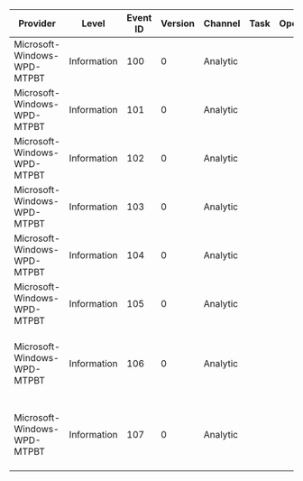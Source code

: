 Provider                     |  Level        |  Event ID  |  Version  |  Channel   |  Task  |  Opcode  |  Keyword  |  Message
-----------------------------|---------------|------------|-----------|------------|--------|----------|-----------|------------------------------------------------
Microsoft-Windows-WPD-MTPBT  |  Information  |  100       |  0        |  Analytic  |        |          |           |  Write MTP BT Packet to data channel
Microsoft-Windows-WPD-MTPBT  |  Information  |  101       |  0        |  Analytic  |        |          |           |  Write MTP BT Packet to event channel
Microsoft-Windows-WPD-MTPBT  |  Information  |  102       |  0        |  Analytic  |        |          |           |  Read MTP BT Packet from data channel
Microsoft-Windows-WPD-MTPBT  |  Information  |  103       |  0        |  Analytic  |        |          |           |  Read MTP BT Packet from event channel
Microsoft-Windows-WPD-MTPBT  |  Information  |  104       |  0        |  Analytic  |        |          |           |  Read MTP BT Data Packet
Microsoft-Windows-WPD-MTPBT  |  Information  |  105       |  0        |  Analytic  |        |          |           |  Received BT Device Event
Microsoft-Windows-WPD-MTPBT  |  Information  |  106       |  0        |  Analytic  |        |          |           |  Received BT Unexpected header on data channel
Microsoft-Windows-WPD-MTPBT  |  Information  |  107       |  0        |  Analytic  |        |          |           |  Received BT Unexpected header on event channel